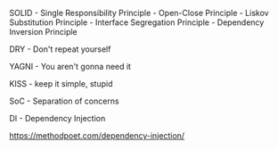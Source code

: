 

SOLID 
	- Single Responsibility Principle
	- Open-Close Principle
	- Liskov Substitution Principle
	- Interface Segregation Principle
	- Dependency Inversion Principle

DRY - Don't repeat yourself

YAGNI - You aren't gonna need it

KISS - keep it simple, stupid

SoC - Separation of concerns

DI - Dependency Injection


https://methodpoet.com/dependency-injection/